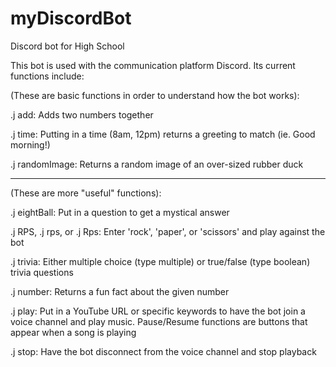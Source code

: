# myDiscordBot
Discord bot for High School

This bot is used with the communication platform Discord.
Its current functions include:

(These are basic functions in order to understand how the bot works):

.j add: Adds two numbers together

.j time: Putting in a time (8am, 12pm) returns a greeting to match (ie. Good morning!)

.j randomImage: Returns a random image of an over-sized rubber duck

-----------------------------------------------------------------------------------------------------------

(These are more "useful" functions):

.j eightBall: Put in a question to get a mystical answer

.j RPS, .j rps, or .j Rps: Enter 'rock', 'paper', or 'scissors' and play against the bot

.j trivia: Either multiple choice (type multiple) or true/false (type boolean) trivia questions

.j number: Returns a fun fact about the given number

.j play: Put in a YouTube URL or specific keywords to have the bot join a voice channel and play music. Pause/Resume functions are buttons that appear when a song is playing

.j stop: Have the bot disconnect from the voice channel and stop playback
